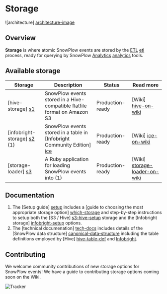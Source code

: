 # Storage

![architecture] [architecture-image]

## Overview

**Storage** is where atomic SnowPlow events are stored by the [ETL] [etl] process, ready for querying by SnowPlow [Analytics] [analytics] tools.

## Available storage

| Storage                       | Description                                                               | Status           | Read more                    |
|-------------------------------|---------------------------------------------------------------------------|------------------|------------------------------|
| [hive-storage] [s1]           | SnowPlow events stored in a Hive-compatible flatfile format on Amazon S3  | Production-ready | [Wiki] [hive-on-wiki]        |
| [infobright-storage] [s2] (1) | SnowPlow events stored in a table in [Infobright Community Edition] [ice] | Production-ready | [Wiki] [ice-on-wiki]         |  
| [storage-loader] [s3]         | A Ruby application for loading SnowPlow events into (1)                   | Production-ready | [Wiki] [storage-loader-on-wiki] |  

## Documentation

1. The [Setup guide] [setup] includes a [guide to choosing the most appropriate storage option] [which-storage] and step-by-step instructions to setup both the [S3 / Hive] [s3-hive-setup] storage and the [Infobright storage] [infobright-setup] options.
2. The [technical documenation] [tech-docs] includes details of the [SnowPlow data structure] [canonical-data-structure] including the table definitions employed by [Hive] [hive-table-def] and [Infobright][infobright-table-def].

## Contributing

We welcome community contributions of new storage options for SnowPlow events! We have a guide to contributing storage options coming soon on the Wiki. 

![Tracker](https://collector.snplow.com/i?&e=pv&page=4%20%Storage%20README&aid=snowplowgithub&p=web&tv=no-js-0.1.0)

[architecture-image]: https://github.com/snowplow/snowplow/raw/master/4-storage/4-storage.png
[trackers]: https://github.com/snowplow/snowplow/tree/master/1-trackers
[etl]: https://github.com/snowplow/snowplow/tree/master/3-etl
[analytics]: https://github.com/snowplow/snowplow/tree/master/5-analytics
[setup]: https://github.com/snowplow/snowplow/wiki/choosing-a-storage-module
[which-storage]: https://github.com/snowplow/snowplow/wiki/choosing-a-storage-module
[s3-hive-setup]: https://github.com/snowplow/snowplow/wiki/s3-hive-storage-setup
[infobright-setup]: https://github.com/snowplow/snowplow/wiki/infobright-storage-setup
[tech-docs]: https://github.com/snowplow/snowplow/wiki/storage%20documentation
[canonical-data-structure]: https://github.com/snowplow/snowplow/wiki/canonical-data-structure
[hive-table-def]: https://github.com/snowplow/snowplow/wiki/s3-apache-hive-storage
[infobright-table-def]: https://github.com/snowplow/snowplow/wiki/infobright-storage


[s1]: https://github.com/snowplow/snowplow/tree/master/4-storage/hive-storage
[s2]: https://github.com/snowplow/snowplow/tree/master/4-storage/infobright-storage
[s3]: https://github.com/snowplow/snowplow/tree/master/4-storage/storage-loader
[ice]: http://www.infobright.org

[hive-on-wiki]: https://github.com/snowplow/snowplow/wiki/s3-hive-storage-setup
[ice-on-wiki]: https://github.com/snowplow/snowplow/wiki/infobright-storage-setup
[storage-loader-on-wiki]: https://github.com/snowplow/snowplow/wiki/StorageLoader-setup 
